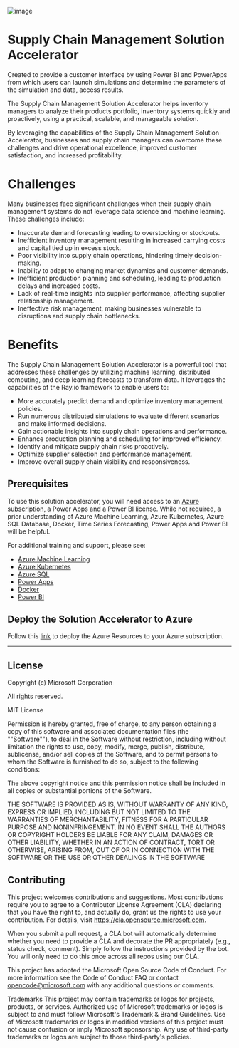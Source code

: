 ![image](https://user-images.githubusercontent.com/21693360/236896617-57b9c503-9ac7-4ecf-9862-cb3728f222c2.png)

# Supply Chain Management Solution Accelerator

Created to provide a customer interface by using Power BI and PowerApps from which users can launch simulations and determine the parameters of the simulation and data, access results. 

The Supply Chain Management Solution Accelerator helps inventory managers to analyze their products portfolio, inventory systems quickly and proactively, using a practical, scalable, and manageable solution.

By leveraging the capabilities of the Supply Chain Management Solution Accelerator, businesses and supply chain managers can overcome these challenges and drive operational excellence, improved customer satisfaction, and increased profitability.

# Challenges

Many businesses face significant challenges when their supply chain management systems do not leverage data science and machine learning. These challenges include:

- Inaccurate demand forecasting leading to overstocking or stockouts.
- Inefficient inventory management resulting in increased carrying costs and capital tied up in excess stock.
- Poor visibility into supply chain operations, hindering timely decision-making.
- Inability to adapt to changing market dynamics and customer demands.
- Inefficient production planning and scheduling, leading to production delays and increased costs.
- Lack of real-time insights into supplier performance, affecting supplier relationship management.
- Ineffective risk management, making businesses vulnerable to disruptions and supply chain bottlenecks.


# Benefits

The Supply Chain Management Solution Accelerator is a powerful tool that addresses these challenges by utilizing machine learning, distributed computing, and deep learning forecasts to transform data. It leverages the capabilities of the Ray.io framework to enable users to:

- More accurately predict demand and optimize inventory management policies.
- Run numerous distributed simulations to evaluate different scenarios and make informed decisions.
- Gain actionable insights into supply chain operations and performance.
- Enhance production planning and scheduling for improved efficiency.
- Identify and mitigate supply chain risks proactively.
- Optimize supplier selection and performance management.
- Improve overall supply chain visibility and responsiveness.



## Prerequisites
To use this solution accelerator, you will need access to an [Azure subscription](https://azure.microsoft.com/en-us/free/), a Power Apps and a Power BI license. While not required, a prior understanding of Azure Machine Learning, Azure Kubernetes, Azure SQL Database, Docker, Time Series Forecasting, Power Apps and Power BI will be helpful.

For additional training and support, please see:

- [Azure Machine Learning](https://azure.microsoft.com/en-us/products/machine-learning/#product-overview)
- [Azure Kubernetes](https://azure.microsoft.com/en-us/products/kubernetes-service/)
- [Azure SQL](https://azure.microsoft.com/en-us/products/azure-sql/)
- [Power Apps](https://powerapps.microsoft.com/en-us/)
- [Docker](https://www.docker.com/)
- [Power BI](https://azure.microsoft.com/en-us/products/power-bi/)
 

## Deploy the Solution Accelerator to Azure

Follow this [link](Deploy.md) to deploy the Azure Resources to your Azure subscription.


------

## License
Copyright (c) Microsoft Corporation

All rights reserved.

MIT License

Permission is hereby granted, free of charge, to any person obtaining a copy of this software and associated documentation files (the ""Software""), to deal in the Software without restriction, including without limitation the rights to use, copy, modify, merge, publish, distribute, sublicense, and/or sell copies of the Software, and to permit persons to whom the Software is furnished to do so, subject to the following conditions:

The above copyright notice and this permission notice shall be included in all copies or substantial portions of the Software.

THE SOFTWARE IS PROVIDED AS IS, WITHOUT WARRANTY OF ANY KIND, EXPRESS OR IMPLIED, INCLUDING BUT NOT LIMITED TO THE WARRANTIES OF MERCHANTABILITY, FITNESS FOR A PARTICULAR PURPOSE AND NONINFRINGEMENT. IN NO EVENT SHALL THE AUTHORS OR COPYRIGHT HOLDERS BE LIABLE FOR ANY CLAIM, DAMAGES OR OTHER LIABILITY, WHETHER IN AN ACTION OF CONTRACT, TORT OR OTHERWISE, ARISING FROM, OUT OF OR IN CONNECTION WITH THE SOFTWARE OR THE USE OR OTHER DEALINGS IN THE SOFTWARE

## Contributing
This project welcomes contributions and suggestions. Most contributions require you to agree to a Contributor License Agreement (CLA) declaring that you have the right to, and actually do, grant us the rights to use your contribution. For details, visit https://cla.opensource.microsoft.com.

When you submit a pull request, a CLA bot will automatically determine whether you need to provide a CLA and decorate the PR appropriately (e.g., status check, comment). Simply follow the instructions provided by the bot. You will only need to do this once across all repos using our CLA.

This project has adopted the Microsoft Open Source Code of Conduct. For more information see the Code of Conduct FAQ or contact opencode@microsoft.com with any additional questions or comments.

Trademarks
This project may contain trademarks or logos for projects, products, or services. Authorized use of Microsoft trademarks or logos is subject to and must follow Microsoft's Trademark & Brand Guidelines. Use of Microsoft trademarks or logos in modified versions of this project must not cause confusion or imply Microsoft sponsorship. Any use of third-party trademarks or logos are subject to those third-party's policies.
